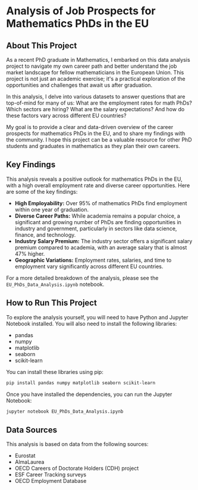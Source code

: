 # Analysis of Job Prospects for Mathematics PhDs in the EU

## About This Project

As a recent PhD graduate in Mathematics, I embarked on this data analysis project to navigate my own career path and better understand the job market landscape for fellow mathematicians in the European Union. This project is not just an academic exercise; it's a practical exploration of the opportunities and challenges that await us after graduation.

In this analysis, I delve into various datasets to answer questions that are top-of-mind for many of us: What are the employment rates for math PhDs? Which sectors are hiring? What are the salary expectations? And how do these factors vary across different EU countries?

My goal is to provide a clear and data-driven overview of the career prospects for mathematics PhDs in the EU, and to share my findings with the community. I hope this project can be a valuable resource for other PhD students and graduates in mathematics as they plan their own careers.

## Key Findings

This analysis reveals a positive outlook for mathematics PhDs in the EU, with a high overall employment rate and diverse career opportunities. Here are some of the key findings:

*   **High Employability:** Over 95% of mathematics PhDs find employment within one year of graduation.
*   **Diverse Career Paths:** While academia remains a popular choice, a significant and growing number of PhDs are finding opportunities in industry and government, particularly in sectors like data science, finance, and technology.
*   **Industry Salary Premium:** The industry sector offers a significant salary premium compared to academia, with an average salary that is almost 47% higher.
*   **Geographic Variations:** Employment rates, salaries, and time to employment vary significantly across different EU countries.

For a more detailed breakdown of the analysis, please see the `EU_PhDs_Data_Analysis.ipynb` notebook.

## How to Run This Project

To explore the analysis yourself, you will need to have Python and Jupyter Notebook installed. You will also need to install the following libraries:

*   pandas
*   numpy
*   matplotlib
*   seaborn
*   scikit-learn

You can install these libraries using pip:

```bash
pip install pandas numpy matplotlib seaborn scikit-learn
```

Once you have installed the dependencies, you can run the Jupyter Notebook:

```bash
jupyter notebook EU_PhDs_Data_Analysis.ipynb
```

## Data Sources

This analysis is based on data from the following sources:

*   Eurostat
*   AlmaLaurea
*   OECD Careers of Doctorate Holders (CDH) project
*   ESF Career Tracking surveys
*   OECD Employment Database
